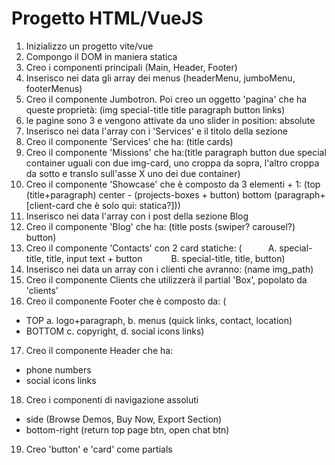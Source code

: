 Progetto HTML/VueJS
===

1. Inizializzo un progetto vite/vue
1. Compongo il DOM in maniera statica
1. Creo i componenti principali (Main, Header, Footer)
1. Inserisco nei data gli array dei menus (headerMenu, jumboMenu, footerMenus)
1. Creo il componente Jumbotron. Poi creo un oggetto 'pagina' che ha queste proprietà: (img
special-title
title
paragraph
button
links)
1. le pagine sono 3 e vengono attivate da uno slider in position: absolute
1. Inserisco nei data l'array con i 'Services' e il titolo della sezione
1. Creo il componente 'Services' che ha: (title
cards)
1. Creo il componente 'Missions' che ha:(title
paragraph
button
due special container uguali con due img-card, uno croppa da sopra, l'altro croppa da sotto e translo sull'asse X uno dei due container)
1. Creo il componente 'Showcase' che è composto da 3 elementi + 1: (top (title+paragraph)
center - (projects-boxes + button)
bottom (paragraph+ [client-card che è solo qui: statica?]))
1. Inserisco nei data l'array con i post della sezione Blog
1. Creo il componente 'Blog' che ha: (title
posts (swiper? carousel?)
button)
1. Creo il componente 'Contacts' con 2 card statiche: (   A.
special-title,
title,
input text + button
   B.
special-title,
title,
button)
1. Inserisco nei data un array con i clienti che avranno: (name
img_path)
1. Creo il componente Clients che utilizzerà il partial 'Box', popolato da 'clients'
1. Creo il componente Footer che è composto da: (
  - TOP
  a. logo+paragraph,
  b. menus (quick links, contact, location)
  - BOTTOM
  c. copyright,
  d. social icons links)
17. Creo il componente Header che ha:
- phone numbers
- social icons links

18. Creo i componenti di navigazione assoluti
- side (Browse Demos, Buy Now, Export Section)
- bottom-right (return top page btn, open chat btn)

19. Creo 'button' e 'card' come partials
